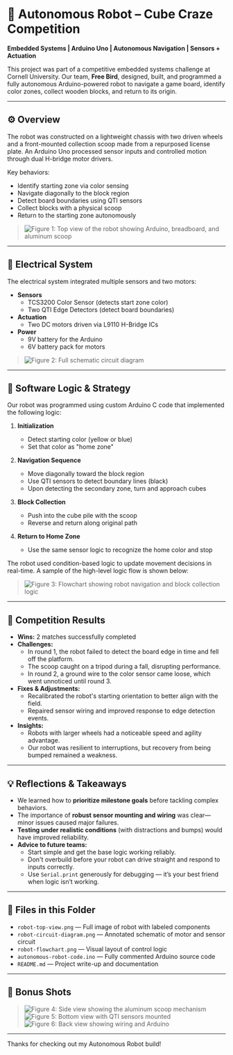 # 🤖 Autonomous Robot – Cube Craze Competition

**Embedded Systems | Arduino Uno | Autonomous Navigation | Sensors + Actuation**

This project was part of a competitive embedded systems challenge at Cornell University. Our team, **Free Bird**, designed, built, and programmed a fully autonomous Arduino-powered robot to navigate a game board, identify color zones, collect wooden blocks, and return to its origin.

---

## ⚙️ Overview

The robot was constructed on a lightweight chassis with two driven wheels and a front-mounted collection scoop made from a repurposed license plate. An Arduino Uno processed sensor inputs and controlled motion through dual H-bridge motor drivers.

Key behaviors:
- Identify starting zone via color sensing
- Navigate diagonally to the block region
- Detect board boundaries using QTI sensors
- Collect blocks with a physical scoop
- Return to the starting zone autonomously

> ![Figure 1: Top view of the robot showing Arduino, breadboard, and aluminum scoop](RobotTopView.png)


---

## 🔌 Electrical System

The electrical system integrated multiple sensors and two motors:

- **Sensors**
  - TCS3200 Color Sensor (detects start zone color)
  - Two QTI Edge Detectors (detect board boundaries)
- **Actuation**
  - Two DC motors driven via L9110 H-Bridge ICs
- **Power**
  - 9V battery for the Arduino
  - 6V battery pack for motors

> ![Figure 2: Full schematic circuit diagram](./robot-circuit-diagram.png)

---

## 🧠 Software Logic & Strategy

Our robot was programmed using custom Arduino C code that implemented the following logic:

1. **Initialization**
   - Detect starting color (yellow or blue)
   - Set that color as "home zone"

2. **Navigation Sequence**
   - Move diagonally toward the block region
   - Use QTI sensors to detect boundary lines (black)
   - Upon detecting the secondary zone, turn and approach cubes

3. **Block Collection**
   - Push into the cube pile with the scoop
   - Reverse and return along original path

4. **Return to Home Zone**
   - Use the same sensor logic to recognize the home color and stop

The robot used condition-based logic to update movement decisions in real-time. A sample of the high-level logic flow is shown below:

> ![Figure 3: Flowchart showing robot navigation and block collection logic](./robot-flowchart.png)

---

## 🏁 Competition Results

- **Wins:** 2 matches successfully completed
- **Challenges:**
  - In round 1, the robot failed to detect the board edge in time and fell off the platform.
  - The scoop caught on a tripod during a fall, disrupting performance.
  - In round 2, a ground wire to the color sensor came loose, which went unnoticed until round 3.
- **Fixes & Adjustments:**
  - Recalibrated the robot's starting orientation to better align with the field.
  - Repaired sensor wiring and improved response to edge detection events.
- **Insights:**
  - Robots with larger wheels had a noticeable speed and agility advantage.
  - Our robot was resilient to interruptions, but recovery from being bumped remained a weakness.

---

## 💡 Reflections & Takeaways

- We learned how to **prioritize milestone goals** before tackling complex behaviors.
- The importance of **robust sensor mounting and wiring** was clear—minor issues caused major failures.
- **Testing under realistic conditions** (with distractions and bumps) would have improved reliability.
- **Advice to future teams:**
  - Start simple and get the base logic working reliably.
  - Don't overbuild before your robot can drive straight and respond to inputs correctly.
  - Use `Serial.print` generously for debugging — it’s your best friend when logic isn’t working.

---

## 📂 Files in this Folder

- `robot-top-view.png` — Full image of robot with labeled components  
- `robot-circuit-diagram.png` — Annotated schematic of motor and sensor circuit  
- `robot-flowchart.png` — Visual layout of control logic  
- `autonomous-robot-code.ino` — Fully commented Arduino source code  
- `README.md` — Project write-up and documentation

---

## 📸 Bonus Shots

> ![Figure 4: Side view showing the aluminum scoop mechanism](./robot-side-scoop.png)  
> ![Figure 5: Bottom view with QTI sensors mounted](./robot-bottom-sensors.png)  
> ![Figure 6: Back view showing wiring and Arduino](./robot-back-view.png)

---

Thanks for checking out my Autonomous Robot build!



